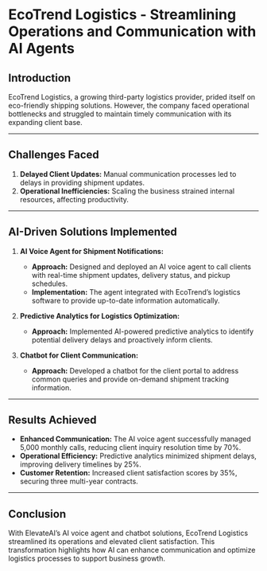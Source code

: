 # **EcoTrend Logistics - Streamlining Operations and Communication with AI Agents**  

## **Introduction**  
EcoTrend Logistics, a growing third-party logistics provider, prided itself on eco-friendly shipping solutions. However, the company faced operational bottlenecks and struggled to maintain timely communication with its expanding client base.  

---

## **Challenges Faced**  
1. **Delayed Client Updates:** Manual communication processes led to delays in providing shipment updates.  
2. **Operational Inefficiencies:** Scaling the business strained internal resources, affecting productivity.  

---

## **AI-Driven Solutions Implemented**  
1. **AI Voice Agent for Shipment Notifications:**  
   - **Approach:** Designed and deployed an AI voice agent to call clients with real-time shipment updates, delivery status, and pickup schedules.  
   - **Implementation:** The agent integrated with EcoTrend’s logistics software to provide up-to-date information automatically.  

2. **Predictive Analytics for Logistics Optimization:**  
   - **Approach:** Implemented AI-powered predictive analytics to identify potential delivery delays and proactively inform clients.  

3. **Chatbot for Client Communication:**  
   - **Approach:** Developed a chatbot for the client portal to address common queries and provide on-demand shipment tracking information.  

---

## **Results Achieved**  
- **Enhanced Communication:** The AI voice agent successfully managed 5,000 monthly calls, reducing client inquiry resolution time by 70%.  
- **Operational Efficiency:** Predictive analytics minimized shipment delays, improving delivery timelines by 25%.  
- **Customer Retention:** Increased client satisfaction scores by 35%, securing three multi-year contracts.  

---

## **Conclusion**  
With ElevateAI’s AI voice agent and chatbot solutions, EcoTrend Logistics streamlined its operations and elevated client satisfaction. This transformation highlights how AI can enhance communication and optimize logistics processes to support business growth.